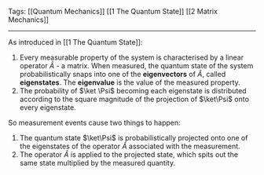 Tags: [[Quantum Mechanics]] [[1 The Quantum State]] [[2 Matrix Mechanics]]
___
As introduced in [[1 The Quantum State]]:
1. Every measurable property of the system is characterised by a linear operator $\hat A$ - a matrix. When measured, the quantum state of the system probabilistically snaps into one of the **eigenvectors** of $\hat A$, called **eigenstates**. The **eigenvalue** is the value of the measured property. 
2. The probability of $\ket \Psi$ becoming each eigenstate is distributed according to the square magnitude of the projection of $\ket\Psi$ onto every eigenstate. 

So measurement events cause two things to happen:
1. The quantum state $\ket\Psi$ is probabilistically projected onto one of the eigenstates of the operator $\hat A$ associated with the measurement. 
2. The operator $\hat A$ is applied to the projected state, which spits out the same state multiplied by the measured quantity. 